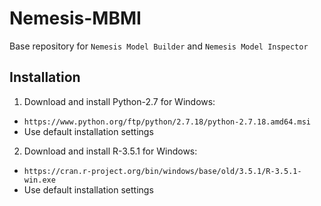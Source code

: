 # Nemesis-MBMI
Base repository for `Nemesis Model Builder` and `Nemesis Model Inspector`

## Installation

1. Download and install Python-2.7 for Windows: 
- `https://www.python.org/ftp/python/2.7.18/python-2.7.18.amd64.msi`
- Use default installation settings
2. Download and install R-3.5.1 for Windows: 
- `https://cran.r-project.org/bin/windows/base/old/3.5.1/R-3.5.1-win.exe`
- Use default installation settings
